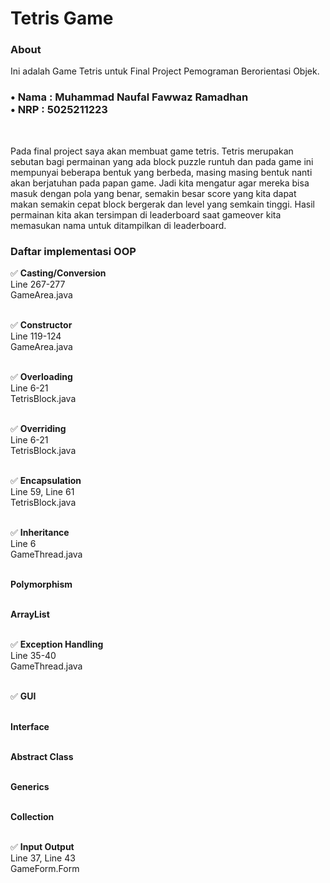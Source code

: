 <h1>Tetris Game</h1>

<h3> About </h3>
<p> Ini adalah Game Tetris untuk Final Project Pemograman Berorientasi Objek.</p>  

<h3>
• Nama : Muhammad Naufal Fawwaz Ramadhan<br>
• NRP : 5025211223<br>
</h3>
<br>
<p>  
Pada final project saya akan membuat game tetris. Tetris merupakan sebutan bagi permainan yang ada block puzzle runtuh dan pada game ini mempunyai beberapa bentuk yang berbeda, masing masing bentuk nanti akan berjatuhan pada papan game. Jadi kita mengatur agar mereka bisa masuk dengan pola yang benar, semakin besar score yang kita dapat makan semakin cepat block bergerak dan level yang semkain tinggi. Hasil permainan kita akan tersimpan di leaderboard saat gameover kita memasukan nama untuk ditampilkan di leaderboard.
  
<h3>Daftar implementasi OOP</h3>
</p>
✅ <b>Casting/Conversion</b><br>
    Line 267-277 <br>
    GameArea.java<br>
    <br>

✅ <b>Constructor</b><br>
Line 119-124 <br> 
GameArea.java<br>
<br>

✅ <b>Overloading</b><br>
Line 6-21 <br>
TetrisBlock.java<br>
<br>
  
✅ <b>Overriding</b><br>
Line 6-21<br> 
TetrisBlock.java<br>
<br>

✅ <b>Encapsulation</b><br>
Line 59, Line 61<br> 
TetrisBlock.java<br>
<br>

  ✅ <b>Inheritance</b><br>
Line 6<br> 
GameThread.java<br>
<br>

<b>Polymorphism</b><br>
<br>
  
<b>ArrayList</b><br>
<br>

✅ <b>Exception Handling</b><br>
Line 35-40<br> 
GameThread.java<br>
<br>

✅ <b>GUI</b><br>
<br>

<b>Interface</b><br>
<br>
  
<b>Abstract Class</b><br>
<br>
  
<b>Generics</b><br>
<br>
  
<b>Collection</b><br>
<br>
  
✅ <b>Input Output</b><br>
Line 37, Line 43<br>
GameForm.Form<br>
<br>

<p>

